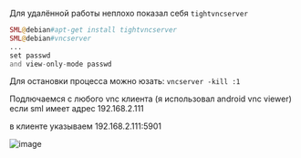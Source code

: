 Для удалённой работы неплохо показал себя `tightvncserver`

```php
SML@debian#apt-get install tightvncserver
SML@debian#vncserver
...
set passwd
and view-only-mode passwd
```
Для остановки процесса можно юзать:
`vncserver -kill :1`

Подлючаемся с любого vnc клиента (я использовал android vnc viewer)
если sml имеет адрес 192.168.2.111

в клиенте указываем 192.168.2.111:5901

![image](https://github.com/sw3nlab/sml482hd/blob/master/VNC_Server/Screenshot_20211214-015447_VNC_Viewer.png)
